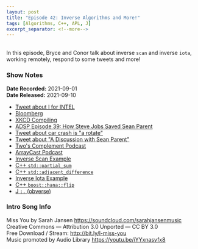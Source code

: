 ```yaml
---
layout: post
title: "Episode 42: Inverse Algorithms and More!"
tags: [Algorithms, C++, APL, J]
excerpt_separator: <!--more-->
---
```


<div id="buzzsprout-player-9171836"></div>
<script src="https://www.buzzsprout.com/1501960/9171836-episode-42-inverse-algorithms-and-more.js?container_id=buzzsprout-player-9171836&player=small" type="text/javascript" charset="utf-8"></script>

<br>In this episode, Bryce and Conor talk about inverse `scan` and inverse `iota`, working remotely, respond to some tweets and more!

<!--more-->

### Show Notes

**Date Recorded:** 2021-09-01 <br>
**Date Released:** 2021-09-10

* [Tweet about I for INTEL](https://twitter.com/vmiheer/status/1428195716275478528?s=20)
* [Bloomberg](https://www.bloomberg.com/)
* [XKCD Compiling](https://xkcd.com/303/)
* [ADSP Episode 39: How Steve Jobs Saved Sean Parent](https://adspthepodcast.com/2021/08/20/Episode-39.html)
* [Tweet about car crash is "a rotate"](https://twitter.com/GregoryThain/status/1428785637486997512?s=20)
* [Tweet about "A Discussion with Sean Parent"](https://twitter.com/wsmcd/status/1431271570220146691?s=20)
* [Two's Complement Podcast](https://www.twoscomplement.org/)
* [ArrayCast Podcast](https://www.arraycast.com/)
* [Inverse Scan Example](https://tryapl.org/?clear&q=(%2B%5C%E2%8D%A3%C2%AF1)1%202%203%204%205&run)
* [C++ `std::partial_sum`](https://en.cppreference.com/w/cpp/algorithm/partial_sum)
* [C++ `std::adjacent_difference`](https://en.cppreference.com/w/cpp/algorithm/adjacent_difference)
* [Inverse Iota Example](https://tryapl.org/?clear&q=(%E2%8D%B3%E2%8D%A3%C2%AF1)1%202%203%204%205&run)
* [C++ `boost::hana::flip`](https://www.boost.org/doc/libs/1_62_0/libs/hana/doc/html/group__group-functional.html#ga004f884cdbb85c2efe3383c1db450094)
* [J `:.` (obverse)](https://code.jsoftware.com/wiki/Vocabulary/codot)

### Intro Song Info

Miss You by Sarah Jansen https://soundcloud.com/sarahjansenmusic<br>
Creative Commons — Attribution 3.0 Unported — CC BY 3.0<br>
Free Download / Stream: http://bit.ly/l-miss-you<br>
Music promoted by Audio Library https://youtu.be/iYYxnasvfx8<br>